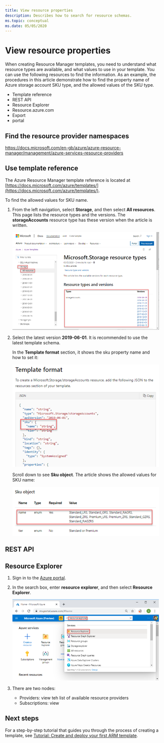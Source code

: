 ```yaml
---
title: View resource properties
description: Describes how to search for resource schemas.
ms.topic: conceptual
ms.date: 05/05/2020
---
```


# View resource properties

When creating Resource Manager templates, you need to understand what resource types are available, and what values to use in your template. You can use the following resources to find the information. As an example, the procedures in this article demonstrate how to find the property name of Azure storage account SKU type, and the allowed values of the SKU type.

- Template reference
- REST API
- Resource Explorer
- Resource.azure.com
- Export
- portal

## Find the resource provider namespaces

https://docs.microsoft.com/en-gb/azure/azure-resource-manager/management/azure-services-resource-providers

## Use template reference

The Azure Resource Manager template reference is located at [https://docs.microsoft.com/azure/templates/](https://docs.microsoft.com/azure/templates/).

To find the allowed values for SKU name.

1. From the left navigation, select **Storage**, and then select **All resources**. This page lists the resource types and the versions. The **storageAccounts** resource type has these version when the article is written.

    ![template reference resource versions](./media/view-resource-properties/resource-manager-template-reference-resource-versions.png)

2. Select the latest version **2019-06-01**.  It is recommended to use the latest template schema.

    In the **Template format** section, it shows the sku property name and how to set it:

    ![template reference storage account format](./media/view-resource-properties/resource-manager-template-reference-storage-account-sku.png)

    Scroll down to see **Sku object**. The article shows the allowed values for SKU name:

    ![template reference storage account sku values](./media/view-resource-properties/resource-manager-template-reference-storage-account-sku-values.png)


## REST API

## Resource Explorer

1. Sign in to the [Azure portal](https://portal.azure.com).
1. In the search box, enter **resource explorer**, and then select **Resource Explorer**.

    ![Azure portal Resource Explorer](./media/view-resource-properties/azure-portal-resource-explorer.png)

1. There are two nodes:

    - Providers: view teh list of available resource providers
    - Subscriptions: view

## Next steps

For a step-by-step tutorial that guides you through the process of creating a template, see [Tutorial: Create and deploy your first ARM template](template-tutorial-create-first-template.md).
